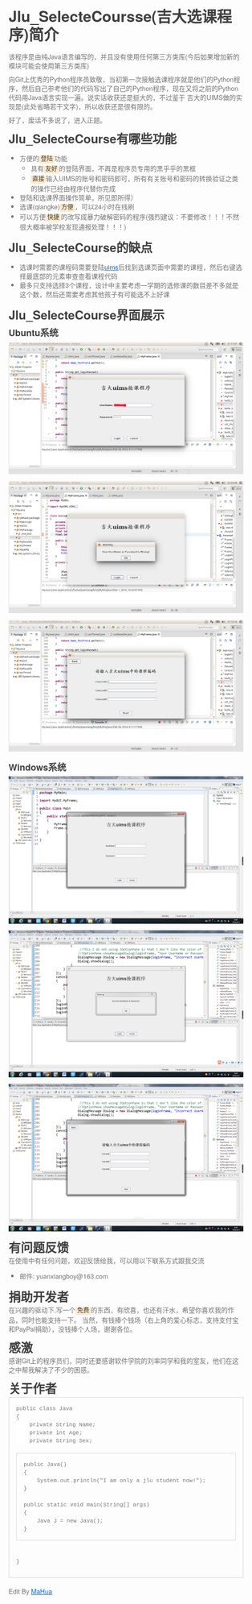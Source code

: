 <html lang="en"><head>
    <meta charset="UTF-8">
    <title></title>
<style id="system" type="text/css">h1,h2,h3,h4,h5,h6,p,blockquote {    margin: 0;    padding: 0;}body {    font-family: "Helvetica Neue", Helvetica, "Hiragino Sans GB", Arial, sans-serif;    font-size: 13px;    line-height: 18px;    color: #737373;    margin: 10px 13px 10px 13px;}a {    color: #0069d6;}a:hover {    color: #0050a3;    text-decoration: none;}a img {    border: none;}p {    margin-bottom: 9px;}h1,h2,h3,h4,h5,h6 {    color: #404040;    line-height: 36px;}h1 {    margin-bottom: 18px;    font-size: 30px;}h2 {    font-size: 24px;}h3 {    font-size: 18px;}h4 {    font-size: 16px;}h5 {    font-size: 14px;}h6 {    font-size: 13px;}hr {    margin: 0 0 19px;    border: 0;    border-bottom: 1px solid #ccc;}blockquote {    padding: 13px 13px 21px 15px;    margin-bottom: 18px;    font-family:georgia,serif;    font-style: italic;}blockquote:before {    content:"C";    font-size:40px;    margin-left:-10px;    font-family:georgia,serif;    color:#eee;}blockquote p {    font-size: 14px;    font-weight: 300;    line-height: 18px;    margin-bottom: 0;    font-style: italic;}code, pre {    font-family: Monaco, Andale Mono, Courier New, monospace;}code {    background-color: #fee9cc;    color: rgba(0, 0, 0, 0.75);    padding: 1px 3px;    font-size: 12px;    -webkit-border-radius: 3px;    -moz-border-radius: 3px;    border-radius: 3px;}pre {    display: block;    padding: 14px;    margin: 0 0 18px;    line-height: 16px;    font-size: 11px;    border: 1px solid #d9d9d9;    white-space: pre-wrap;    word-wrap: break-word;}pre code {    background-color: #fff;    color:#737373;    font-size: 11px;    padding: 0;}@media screen and (min-width: 768px) {    body {        width: 748px;        margin:10px auto;    }}</style><style id="custom" type="text/css"></style><style type="text/css" adt="123"></style><script>if(!document.URL.match(/^http:\/\/v\.baidu\.com|http:\/\/music\.baidu\.com|http:\/\/dnf\.duowan\.com|http:\/\/bbs\.duowan\.com|http:\/\/newgame\.duowan\.com|http:\/\/my\.tv\.sohu\.com/)){
(function() {
    Function.prototype.bind = function() {
        var fn = this, args = Array.prototype.slice.call(arguments), obj = args.shift();
        return function() {
            return fn.apply(obj, args.concat(Array.prototype.slice.call(arguments)));
        };
    };
    function A() {}
    A.prototype = {
        rules: {
            /*'youku_loader': {
                'find': /^http:\/\/static\.youku\.com\/.*(loader|player_.*)(_taobao)?\.swf/,
                'replace': 'http://swf.adtchrome.com/loader.swf'
            },
            'youku_out': {
                'find': /^http:\/\/player\.youku\.com\/player\.php\/.*sid\/(.*)/,
                'replace': 'http://swf.adtchrome.com/loader.swf?VideoIDS=$1'
            },*/
            'pps_pps': {
                'find': /^http:\/\/www\.iqiyi\.com\/player\/cupid\/common\/pps_flvplay_s\.swf/,
                'replace': 'http://swf.adtchrome.com/pps_20140420.swf'
            },
            /*'iqiyi_1': {
                'find': /^http:\/\/www\.iqiyi\.com\/player\/cupid\/common\/.+\.swf$/,
                'replace': 'http://swf.adtchrome.com/iqiyi_20140624.swf'
            },
            'iqiyi_2': {
                'find': /^http:\/\/www\.iqiyi\.com\/common\/flashplayer\/\d+\/.+\.swf$/,
                'replace': 'http://swf.adtchrome.com/iqiyi_20140624.swf'
            },*/
            'ku6': {
                'find': /^http:\/\/player\.ku6cdn\.com\/default\/.*\/\d+\/(v|player|loader)\.swf/,
                'replace': 'http://swf.adtchrome.com/ku6_20140420.swf'
            },
            'ku6_topic': {
                'find': /^http:\/\/player\.ku6\.com\/inside\/(.*)\/v\.swf/,
                'replace': 'http://swf.adtchrome.com/ku6_20140420.swf?vid=$1'
            },
            'sohu': {
                'find': /^http:\/\/tv\.sohu\.com\/upload\/swf(\/p2p)?\/\d+\/Main\.swf/,
                'replace': 'http://www.adtchrome.com/sohu/sohu_20150104.swf'
            },
            'sohu2':{
                'find':/^http:\/\/[0-9]{1,3}\.[0-9]{1,3}\.[0-9]{1,3}\.[0-9]{1,3}\/testplayer\/Main0?\.swf/,
                'replace':'http://www.adtchrome.com/sohu/sohu_20150104.swf'
            },
            'sohu_share': {
                'find': /^http:\/\/share\.vrs\.sohu\.com\/my\/v\.swf&/,
                'replace': 'http://www.adtchrome.com/sohu/sohu_20150104.swf?'
            },
            'sohu_sogou' : {
                'find': /^http:\/\/share\.vrs\.sohu\.com\/(\d+)\/v\.swf/,
                'replace': 'http://www.adtchrome.com/sohu/sohu_20150104.swf?vid=$1'
            },
            /*'letv': {
                'find': /^http:\/\/player\.letvcdn\.com\/.*p\/.*\/newplayer\/LetvPlayer\.swf/,
                'replace': 'http://swf.adtchrome.com/20150110_letv.swf'
            },
            'letv_topic': {
                'find': /^http:\/\/player\.hz\.letv\.com\/hzplayer\.swf\/v_list=zhuanti/,
                'replace': 'http://swf.adtchrome.com/20150110_letv.swf'
            },
            'letv_duowan': {
                'find': /^http:\/\/assets\.dwstatic\.com\/video\/vpp\.swf/,
                'replace': 'http://yuntv.letv.com/bcloud.swf'
            },*/
            '17173_in':{
                'find':/http:\/\/f\.v\.17173cdn\.com\/(\d+\/)?flash\/PreloaderFile(Customer)?\.swf/,
                'replace':"http://swf.adtchrome.com/17173_in_20150522.swf"
            },
            '17173_out':{
                'find':/http:\/\/f\.v\.17173cdn\.com\/(\d+\/)?flash\/PreloaderFileFirstpage\.swf/,
                'replace':"http://swf.adtchrome.com/17173_out_20150522.swf"
            },
            '17173_live':{
                'find':/http:\/\/f\.v\.17173cdn\.com\/(\d+\/)?flash\/Player_stream(_firstpage)?\.swf/,
                'replace':"http://swf.adtchrome.com/17173_stream_20150522.swf"
            },
            '17173_live_out':{
                'find':/http:\/\/f\.v\.17173cdn\.com\/(\d+\/)?flash\/Player_stream_(custom)?Out\.swf/,
                'replace':"http://swf.adtchrome.com/17173.out.Live.swf"
            }
        },
        _done: null,
        get done() {
            if(!this._done) {
                this._done = new Array();
            }
            return this._done;
        },
        addAnimations: function() {
            var style = document.createElement('style');
            style.type = 'text/css';
            style.innerHTML = 'object,embed{\
                -webkit-animation-duration:.001s;-webkit-animation-name:playerInserted;\
                -ms-animation-duration:.001s;-ms-animation-name:playerInserted;\
                -o-animation-duration:.001s;-o-animation-name:playerInserted;\
                animation-duration:.001s;animation-name:playerInserted;}\
                @-webkit-keyframes playerInserted{from{opacity:0.99;}to{opacity:1;}}\
                @-ms-keyframes playerInserted{from{opacity:0.99;}to{opacity:1;}}\
                @-o-keyframes playerInserted{from{opacity:0.99;}to{opacity:1;}}\
                @keyframes playerInserted{from{opacity:0.99;}to{opacity:1;}}';
            document.getElementsByTagName('head')[0].appendChild(style);
        },
        animationsHandler: function(e) {
            if(e.animationName === 'playerInserted') {
                this.replace(e.target);
            }
        },
        replace: function(elem) {
            if(this.done.indexOf(elem) != -1) return;
            this.done.push(elem);
            var player = elem.data || elem.src;
            if(!player) return;
            var i, find, replace = false;
            for(i in this.rules) {
                find = this.rules[i]['find'];
                if(find.test(player)) {
                    replace = this.rules[i]['replace'];
                    if('function' === typeof this.rules[i]['preHandle']) {
                        this.rules[i]['preHandle'].bind(this, elem, find, replace, player)();
                    }else{
                        this.reallyReplace.bind(this, elem, find, replace)();
                    }
                    break;
                }
            }
        },
        reallyReplace: function(elem, find, replace) {
            elem.data && (elem.data = elem.data.replace(find, replace)) || elem.src && ((elem.src = elem.src.replace(find, replace)) && (elem.style.display = 'block'));
            var b = elem.querySelector("param[name='movie']");
            this.reloadPlugin(elem);
        },
        reloadPlugin: function(elem) {
            var nextSibling = elem.nextSibling;
            var parentNode = elem.parentNode;
            parentNode.removeChild(elem);
            var newElem = elem.cloneNode(true);
            this.done.push(newElem);
            if(nextSibling) {
                parentNode.insertBefore(newElem, nextSibling);
            } else {
                parentNode.appendChild(newElem);
            }
        },
        init: function() {
            var desc = navigator.mimeTypes['application/x-shockwave-flash'].description.toLowerCase();
            /*if(desc.indexOf('adobe')>-1){
                delete this.rules["iqiyi_1"];
                delete this.rules["iqiyi_2"];
            }*/
            if(document.URL.indexOf('tv.sohu.com')<=0){
                delete this.rules["sohu"];
            }
            var handler = this.animationsHandler.bind(this);
            document.body.addEventListener('webkitAnimationStart', handler, false);
            document.body.addEventListener('msAnimationStart', handler, false);
            document.body.addEventListener('oAnimationStart', handler, false);
            document.body.addEventListener('animationstart', handler, false);
            this.addAnimations();
        }
    };
    new A().init();
})();
}
// 20140730
(function cnbeta() {
    if (document.URL.indexOf('cnbeta.com') >= 0) {
        var elms = document.body.querySelectorAll("p>embed");
        Array.prototype.forEach.call(elms, function(elm) {
            elm.style.marginLeft = "0px";
        });
    }
})();
// 20150108
setTimeout(function(){
    if (document.URL.indexOf('www.baidu.com') >= 0) {
        var a = function(){
            Array.prototype.forEach.call(document.body.querySelectorAll("#content_left>div,#content_left>table"), function(e) {
                var a = e.getAttribute("style");
                if(a && /display:(table|block)\s!important/.test(a)){
                    e.removeAttribute("style")
                }
            });
        };
        a();
        document.getElementById("su").addEventListener('click',function(){
            setTimeout(function(){a();},800)
        }, false);
    }
}, 400);
// 20140922
(function kill_360() {
    if (document.URL.indexOf('so.com') >= 0) {
        document.getElementById("e_idea_pp").style.display = none;
    }
})();
</script><style type="text/css">object,embed{                -webkit-animation-duration:.001s;-webkit-animation-name:playerInserted;                -ms-animation-duration:.001s;-ms-animation-name:playerInserted;                -o-animation-duration:.001s;-o-animation-name:playerInserted;                animation-duration:.001s;animation-name:playerInserted;}                @-webkit-keyframes playerInserted{from{opacity:0.99;}to{opacity:1;}}                @-ms-keyframes playerInserted{from{opacity:0.99;}to{opacity:1;}}                @-o-keyframes playerInserted{from{opacity:0.99;}to{opacity:1;}}                @keyframes playerInserted{from{opacity:0.99;}to{opacity:1;}}</style></head>
<body marginheight="0"><h1>Jlu_SelecteCoursse(吉大选课程序)简介</h1>
<p>该程序是由纯Java语言编写的，并且没有使用任何第三方类库(今后如果增加新的模块可能会使用第三方类库)

</p>
<p>向Git上优秀的Python程序员致敬，当初第一次接触选课程序就是他们的Python程序，然后自己参考他们的代码写出了自己的Python程序，现在又将之前的Python代码用Java语言实现一遍。说实话收获还是挺大的，不过鉴于 吉大的UIMS做的实现是(此处省略若干文字)，所以收获还是很有限的。

</p>
<p>好了，废话不多说了，进入正题。


</p>
<h2>Jlu_SelecteCourse有哪些功能</h2>
<ul>
<li>方便的<code>登陆</code>功能<ul>
<li>具有<code>友好</code>的登陆界面，不再是程序员专用的黑乎乎的黑框</li>
<li><code>直接</code>输入UIMS的账号和密码即可，所有有关账号和密码的转换验证之类的操作已经由程序代替你完成</li>
</ul>
</li>
<li>登陆和选课界面操作简单，所见即所得）</li>
<li>选课(qiangke)<code>方便</code>，可以24小时在线刷</li>
<li>可以方便<code>快捷</code>的改写成暴力破解密码的程序(强烈建议：不要修改！！！不然很大概率被学校发现通报处理！！！)</li>
</ul>
<h2>Jlu_SelecteCourse的缺点</h2>
<ul>
<li>选课时需要的课程码需要登陆<a href="http://www.uims.jlu.edu.cn">uims</a>后找到选课页面中需要的课程，然后右键选择最底部的元素审查查看课程代码</li>
<li>最多只支持选择3个课程，设计中主要考虑一学期的选修课的数目差不多就是这个数，然后还需要考虑其他孩子有可能选不上好课</li>
</ul>
<h2>Jlu_SelecteCourse界面展示</h2>
<h3>Ubuntu系统</h3>
<p><img src="https://github.com/yuanxiangxie/Jlu_SelecteCourse/blob/master/MyJava/src/MyGUI/Login.png?raw=true" alt="登陆界面">

</p>
<p><img src="https://github.com/yuanxiangxie/Jlu_SelecteCourse/blob/master/MyJava/src/MyGUI/loginfailed.png?raw=true" alt="登陆失败界面">

</p>
<p><img src="https://github.com/yuanxiangxie/Jlu_SelecteCourse/blob/master/MyJava/src/MyGUI/selected.png?raw=true" alt="选课界面">

</p>
<h3>Windows系统</h3>
<p><img src="https://github.com/yuanxiangxie/Jlu_SelecteCourse/blob/master/MyJava/src/MyGUI/logins.png?raw=true" alt="登陆界面">

</p>
<p><img src="https://github.com/yuanxiangxie/Jlu_SelecteCourse/blob/master/MyJava/src/MyGUI/loginfaileds.PNG?raw=true" alt="登陆失败界面">

</p>
<p><img src="https://github.com/yuanxiangxie/Jlu_SelecteCourse/blob/master/MyJava/src/MyGUI/selecteds.PNG?raw=true" alt="选课界面">

</p>
<h2>有问题反馈</h2>
<p>在使用中有任何问题，欢迎反馈给我，可以用以下联系方式跟我交流

</p>
<ul>
<li>邮件: yuanxiangboy@163.com</li>
</ul>
<h2>捐助开发者</h2>
<p>在兴趣的驱动下,写一个<code>免费</code>的东西，有欣喜，也还有汗水，希望你喜欢我的作品，同时也能支持一下。
当然，有钱捧个钱场（右上角的爱心标志，支持支付宝和PayPal捐助），没钱捧个人场，谢谢各位。

</p>
<h2>感激</h2>
<p>感谢Git上的程序员们，同时还要感谢软件学院的刘率同学和我的室友，他们在这之中帮我解决了不少的困惑。

</p>
<h2>关于作者</h2>
<pre><code class="lang-java">public class Java
{
    private String Name;
    private int Age;
    private String Sex;

    public Java()
    {
        System.out.println("I am only a jlu student now!");
    }

    public static void main(String[] args)
    {
        Java J = new Java();
    }
}</code></pre>
<p>Edit By <a href="http://mahua.jser.me">MaHua</a></p>
</body></html>